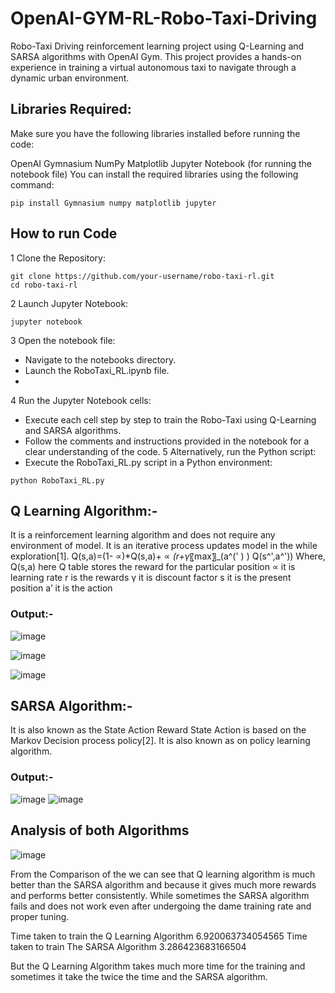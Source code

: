 # OpenAI-GYM-RL-Robo-Taxi-Driving

Robo-Taxi Driving reinforcement learning project using Q-Learning and SARSA algorithms with OpenAI Gym. This project provides a hands-on experience in training a virtual autonomous taxi to navigate through a dynamic urban environment.



## Libraries Required:
Make sure you have the following libraries installed before running the code:

OpenAI Gymnasium 
NumPy
Matplotlib
Jupyter Notebook (for running the notebook file)
You can install the required libraries using the following command:
```
pip install Gymnasium numpy matplotlib jupyter

```
## How to run Code 
1 Clone the Repository:
```
git clone https://github.com/your-username/robo-taxi-rl.git
cd robo-taxi-rl

```
2 Launch Jupyter Notebook:
```
jupyter notebook

```

3 Open the notebook file:

* Navigate to the notebooks directory.
* Launch the RoboTaxi_RL.ipynb file.
* 
4 Run the Jupyter Notebook cells:

* Execute each cell step by step to train the Robo-Taxi using Q-Learning and SARSA algorithms.
* Follow the comments and instructions provided in the notebook for a clear understanding of the code.
5 Alternatively, run the Python script:
* Execute the RoboTaxi_RL.py script in a Python environment:
```
python RoboTaxi_RL.py

```
## Q Learning Algorithm:-

It is a reinforcement learning algorithm and does not require any environment of model. It is an iterative process updates model in the while exploration[1].
	Q(s,a)=(1- ∝)*Q(s,a)+ ∝ *(r+γ*〖max〗_(a^(' ) ) Q(s^',a^'))
Where, 
Q(s,a) here Q table stores the reward for the particular  position
∝ it is learning rate
r is the rewards
γ it is discount factor
s it is the present position
a’ it is the action
### Output:- 
![image](https://github.com/vaibhav720/OpenAI-GYM-RL-Robo-Taxi-Driving/assets/56918464/49393031-c156-4a52-afff-7fa54ba1d2ab)

![image](https://github.com/vaibhav720/OpenAI-GYM-RL-Robo-Taxi-Driving/assets/56918464/277e5620-0da1-409a-82e0-47c29ec1c66e)

![image](https://github.com/vaibhav720/OpenAI-GYM-RL-Robo-Taxi-Driving/assets/56918464/a942b393-5d5d-4369-9e30-3a45a8208c8c)

## SARSA Algorithm:-
It is also known as the State Action Reward State Action is based on the Markov Decision process policy[2]. It is also known as on policy learning algorithm.

### Output:-
![image](https://github.com/vaibhav720/OpenAI-GYM-RL-Robo-Taxi-Driving/assets/56918464/f87a326a-47bf-4787-9c84-740d930d5c40)
![image](https://github.com/vaibhav720/OpenAI-GYM-RL-Robo-Taxi-Driving/assets/56918464/9b6751e3-6437-4c5e-a851-260319f64c7e)

## Analysis of both Algorithms

![image](https://github.com/vaibhav720/OpenAI-GYM-RL-Robo-Taxi-Driving/assets/56918464/eee9ef08-3380-4b9c-92f3-5d981b012b7e)

From the Comparison of the we can see that Q learning algorithm is much better than the SARSA algorithm and because it gives much more rewards and performs better consistently. While sometimes the SARSA algorithm fails and does not work even after undergoing the dame training rate and proper tuning.


Time taken to train the Q Learning Algorithm  6.920063734054565
Time taken to train The SARSA Algorithm  3.286423683166504

But the Q Learning Algorithm takes much more time for the training and sometimes it take the twice the time and the SARSA algorithm. 




